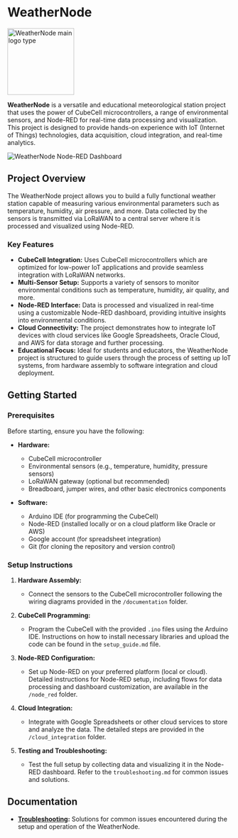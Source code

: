 # WeatherNode

<img src="https://github.com/phiflip/WeatherNode/blob/main/illustrations/logo_icon.png" width="150" alt="WeatherNode main logo type">

**WeatherNode** is a versatile and educational meteorological station project that uses the power of CubeCell microcontrollers, a range of environmental sensors, and Node-RED for real-time data processing and visualization. This project is designed to provide hands-on experience with IoT (Internet of Things) technologies, data acquisition, cloud integration, and real-time analytics.

<img src="https://github.com/phiflip/WeatherNode/blob/main/illustrations/NodeRed_Dashboard.PNG" alt="WeatherNode Node-RED Dashboard">

## Project Overview

The WeatherNode project allows you to build a fully functional weather station capable of measuring various environmental parameters such as temperature, humidity, air pressure, and more. Data collected by the sensors is transmitted via LoRaWAN to a central server where it is processed and visualized using Node-RED.

### Key Features

- **CubeCell Integration:** Uses CubeCell microcontrollers which are optimized for low-power IoT applications and provide seamless integration with LoRaWAN networks.
- **Multi-Sensor Setup:** Supports a variety of sensors to monitor environmental conditions such as temperature, humidity, air quality, and more.
- **Node-RED Interface:** Data is processed and visualized in real-time using a customizable Node-RED dashboard, providing intuitive insights into environmental conditions.
- **Cloud Connectivity:** The project demonstrates how to integrate IoT devices with cloud services like Google Spreadsheets, Oracle Cloud, and AWS for data storage and further processing.
- **Educational Focus:** Ideal for students and educators, the WeatherNode project is structured to guide users through the process of setting up IoT systems, from hardware assembly to software integration and cloud deployment.

## Getting Started

### Prerequisites

Before starting, ensure you have the following:

- **Hardware:**
  - CubeCell microcontroller
  - Environmental sensors (e.g., temperature, humidity, pressure sensors)
  - LoRaWAN gateway (optional but recommended)
  - Breadboard, jumper wires, and other basic electronics components

- **Software:**
  - Arduino IDE (for programming the CubeCell)
  - Node-RED (installed locally or on a cloud platform like Oracle or AWS)
  - Google account (for spreadsheet integration)
  - Git (for cloning the repository and version control)

### Setup Instructions

1. **Hardware Assembly:**
   - Connect the sensors to the CubeCell microcontroller following the wiring diagrams provided in the `/documentation` folder.

2. **CubeCell Programming:**
   - Program the CubeCell with the provided `.ino` files using the Arduino IDE. Instructions on how to install necessary libraries and upload the code can be found in the `setup_guide.md` file.

3. **Node-RED Configuration:**
   - Set up Node-RED on your preferred platform (local or cloud). Detailed instructions for Node-RED setup, including flows for data processing and dashboard customization, are available in the `/node_red` folder.

4. **Cloud Integration:**
   - Integrate with Google Spreadsheets or other cloud services to store and analyze the data. The detailed steps are provided in the `/cloud_integration` folder.

5. **Testing and Troubleshooting:**
   - Test the full setup by collecting data and visualizing it in the Node-RED dashboard. Refer to the `troubleshooting.md` for common issues and solutions.

## Documentation

- **[Troubleshooting](./troubleshoot/README.md):** Solutions for common issues encountered during the setup and operation of the WeatherNode.



